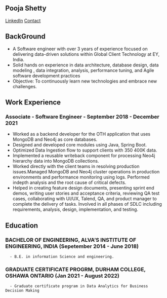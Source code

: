 ## Pooja Shetty 

[LinkedIn](https://www.linkedin.com/in/pooja-shetty-6a6a84131/)   [Contact](mailto:ShettyPuja02@gmail.com)

## BackGround
- A Software engineer with over 3 years of experience focused on delivering data-driven solutions within Global Client Technology at EY, India.
- Solid hands on experience in data architecture, database design, data modeling , data integration, analysis, performance tuning, and Agile software development practices
- Objective: To continuously learn new technologies and embrace new challenges.


## Work Experience 
 ### Associate - Software Engineer - September 2018 - December 2021 
  - Worked as a backend developer for the OTH application that uses MongoDB and Neo4j as core databases.
  - Designed and developed core modules using Java, Spring Boot.
  - Optimized Data Ingestion flow to support clients with 350 400K data.
  - Implemented a reusable writeback component for processing Neo4j hierarchy data into MongoDB collections.
  - Worked directly with the client teams in resolving production issues.Managed MongoDB and Neo4j cluster operations in production environments and performance      monitoring using logs. Performed indepth analysis and the root cause of critical defects.
  - Helped in creating feature design documents, presenting sprint end demos, writing user stories and acceptance criteria, reviewing QA test cases, collaborating with UI/UX, Talend, QA, and product manager to complete the delivery of tasks. Involved in all phases of SDLC including requirements, analysis, design, implementation, and
testing.

## Education 
  ### BACHELOR OF ENGINEERING, ALVA’S INSTITUTE OF ENGINEERING, INDIA (Sepetember 2014 - June 2018)
      - B.E. in information Science and engineering.
  ### GRADUATE CERTIFICATE PROGRM, DURHAM COLLEGE, OSHAWA ONTARIO    (Jan 2021 - August 2022)
      - Graduate certificate program in Data Analytics for Business Decision Making
